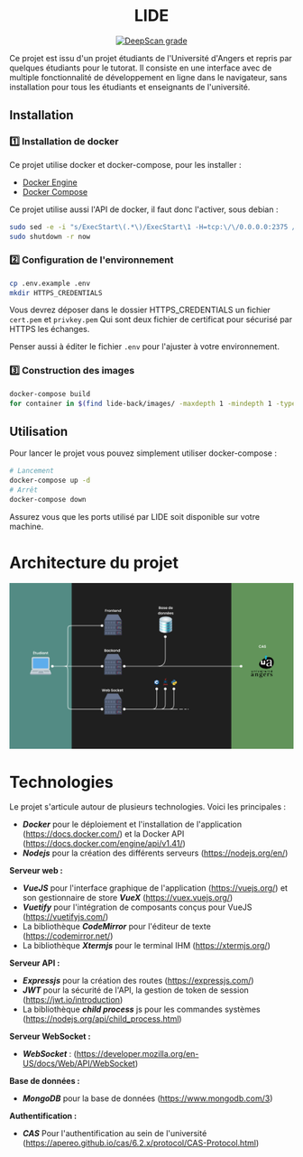 <div align="center" style="text-align: center;">
	<h1> LIDE </h1>

[![DeepScan grade](https://deepscan.io/api/teams/17848/projects/21192/branches/600823/badge/grade.svg)](https://deepscan.io/dashboard#view=project&tid=17848&pid=21192&bid=600823)
</div>

Ce projet est issu d'un projet étudiants de l'Université d'Angers et repris par quelques étudiants pour le tutorat. Il consiste en une interface avec de multiple fonctionnalité de développement en ligne dans le navigateur, sans installation pour tous les étudiants et enseignants de l'université.

## Installation

### 1️⃣ Installation de docker

Ce projet utilise docker et docker-compose, pour les installer :
- [Docker Engine](https://docs.docker.com/engine/install/)
- [Docker Compose](https://docs.docker.com/compose/install/)

Ce projet utilise aussi l'API de docker, il faut donc l'activer, sous debian :
```bash
sudo sed -e -i "s/ExecStart\(.*\)/ExecStart\1 -H=tcp:\/\/0.0.0.0:2375 /g" /lib/systemd/system/docker.service
sudo shutdown -r now
```

### 2️⃣ Configuration de l'environnement

```bash
cp .env.example .env
mkdir HTTPS_CREDENTIALS
```

Vous devrez déposer dans le dossier HTTPS_CREDENTIALS un fichier `cert.pem` et `privkey.pem`
Qui sont deux fichier de certificat pour sécurisé par HTTPS les échanges.

Penser aussi à éditer le fichier `.env` pour l'ajuster à votre environnement.

### 3️⃣ Construction des images

```bash
docker-compose build
for container in $(find lide-back/images/ -maxdepth 1 -mindepth 1 -type d); do  docker build $container -t $( echo $container | cut -f 3 -d "/" )_lide ; done
```

## Utilisation

Pour lancer le projet vous pouvez simplement utiliser docker-compose :
```bash
# Lancement
docker-compose up -d
# Arrêt
docker-compose down
```

Assurez vous que les ports utilisé par LIDE soit disponible sur votre machine.
# Architecture du projet
 ![Architecture de l'application](documents/architecture_app.svg)  

# Technologies

 Le projet s'articule autour de plusieurs technologies. Voici les principales :  

  - ***Docker*** pour le déploiement et l'installation de l'application (https://docs.docker.com/) et la Docker API (https://docs.docker.com/engine/api/v1.41/)
  - ***Nodejs*** pour la création des différents serveurs (https://nodejs.org/en/)

  **Serveur web :**
   - ***VueJS*** pour l'interface graphique de l'application (https://vuejs.org/) et son gestionnaire de store ***VueX*** (https://vuex.vuejs.org/)
   - ***Vuetify*** pour l'intégration de composants conçus pour VueJS (https://vuetifyjs.com/)
   - La bibliothèque ***CodeMirror*** pour l'éditeur de texte (https://codemirror.net/)
   - La bibliothèque ***Xtermjs*** pour le terminal IHM (https://xtermjs.org/)

   **Serveur API :**
   - ***Expressjs*** pour la création des routes (https://expressjs.com/)
   - ***JWT*** pour la sécurité de l'API, la gestion de token de session (https://jwt.io/introduction)
   - La bibliothèque ***child process*** js pour les commandes systèmes (https://nodejs.org/api/child_process.html)

   **Serveur WebSocket :**
   - ***WebSocket*** : (https://developer.mozilla.org/en-US/docs/Web/API/WebSocket)

   **Base de données :**
   - ***MongoDB*** pour la base de données (https://www.mongodb.com/3)

   **Authentification :**
   - ***CAS*** Pour l'authentification au sein de l'université (https://apereo.github.io/cas/6.2.x/protocol/CAS-Protocol.html)
